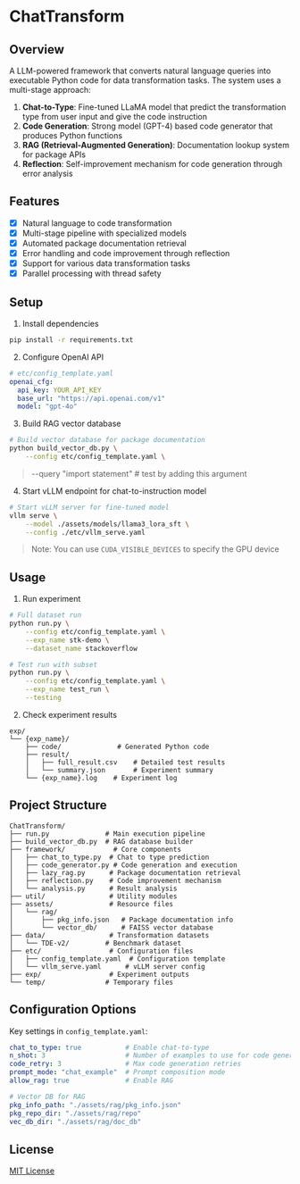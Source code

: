 # ChatTransform

## Overview
A LLM-powered framework that converts natural language queries into executable Python code for data transformation tasks. The system uses a multi-stage approach:

1. **Chat-to-Type**: Fine-tuned LLaMA model that predict the transformation type from user input and give the code instruction
2. **Code Generation**: Strong model (GPT-4) based code generator that produces Python functions
3. **RAG (Retrieval-Augmented Generation)**: Documentation lookup system for package APIs
4. **Reflection**: Self-improvement mechanism for code generation through error analysis

## Features
- [x] Natural language to code transformation
- [x] Multi-stage pipeline with specialized models
- [x] Automated package documentation retrieval
- [x] Error handling and code improvement through reflection
- [x] Support for various data transformation tasks
- [x] Parallel processing with thread safety

## Setup

1. Install dependencies
```bash
pip install -r requirements.txt
```

2. Configure OpenAI API
```yaml
# etc/config_template.yaml
openai_cfg:
  api_key: YOUR_API_KEY
  base_url: "https://api.openai.com/v1"
  model: "gpt-4o"
```

3. Build RAG vector database
```bash
# Build vector database for package documentation
python build_vector_db.py \
    --config etc/config_template.yaml \
```
> --query "import statement" # test by adding this argument

4. Start vLLM endpoint for chat-to-instruction model
```bash
# Start vLLM server for fine-tuned model
vllm serve \
    --model ./assets/models/llama3_lora_sft \
    --config ./etc/vllm_serve.yaml
```
> Note: You can use `CUDA_VISIBLE_DEVICES` to specify the GPU device

## Usage

1. Run experiment
```bash
# Full dataset run
python run.py \
    --config etc/config_template.yaml \
    --exp_name stk-demo \
    --dataset_name stackoverflow

# Test run with subset
python run.py \
    --config etc/config_template.yaml \
    --exp_name test_run \
    --testing
```

2. Check experiment results
```
exp/
└── {exp_name}/
    ├── code/              # Generated Python code
    ├── result/
    │   ├── full_result.csv    # Detailed test results
    │   └── summary.json       # Experiment summary
    └── {exp_name}.log    # Experiment log
```

## Project Structure
```
ChatTransform/
├── run.py              # Main execution pipeline
├── build_vector_db.py  # RAG database builder
├── framework/            # Core components
│   ├── chat_to_type.py  # Chat to type prediction
│   ├── code_generator.py # Code generation and execution
│   ├── lazy_rag.py      # Package documentation retrieval
│   ├── reflection.py    # Code improvement mechanism
│   └── analysis.py      # Result analysis
├── util/                # Utility modules
├── assets/              # Resource files
│   └── rag/
│       ├── pkg_info.json   # Package documentation info
│       └── vector_db/      # FAISS vector database
├── data/                # Transformation datasets
│   └── TDE-v2/         # Benchmark dataset
├── etc/                 # Configuration files
│   ├── config_template.yaml  # Configuration template
│   └── vllm_serve.yaml      # vLLM server config
├── exp/                 # Experiment outputs
└── temp/               # Temporary files
```

## Configuration Options
Key settings in `config_template.yaml`:
```yaml
chat_to_type: true           # Enable chat-to-type
n_shot: 3                    # Number of examples to use for code generation
code_retry: 3                # Max code generation retries
prompt_mode: "chat_example"  # Prompt composition mode
allow_rag: true              # Enable RAG

# Vector DB for RAG
pkg_info_path: "./assets/rag/pkg_info.json"
pkg_repo_dir: "./assets/rag/repo"
vec_db_dir: "./assets/rag/doc_db"
```

## License
[MIT License](LICENSE)